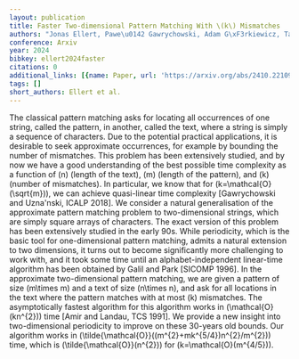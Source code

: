 ```yaml
---
layout: publication
title: Faster Two-dimensional Pattern Matching With \(k\) Mismatches
authors: "Jonas Ellert, Pawe\u0142 Gawrychowski, Adam G\xF3rkiewicz, Tatiana Starikovskaya"
conference: Arxiv
year: 2024
bibkey: ellert2024faster
citations: 0
additional_links: [{name: Paper, url: 'https://arxiv.org/abs/2410.22109'}]
tags: []
short_authors: Ellert et al.
---
```

The classical pattern matching asks for locating all occurrences of one
string, called the pattern, in another, called the text, where a string is
simply a sequence of characters. Due to the potential practical applications,
it is desirable to seek approximate occurrences, for example by bounding the
number of mismatches. This problem has been extensively studied, and by now we
have a good understanding of the best possible time complexity as a function of
\(n\) (length of the text), \(m\) (length of the pattern), and \(k\) (number of
mismatches). In particular, we know that for \(k=\mathcal\{O\}(\sqrt\{m\})\), we can
achieve quasi-linear time complexity [Gawrychowski and Uzna\'nski, ICALP 2018].
  We consider a natural generalisation of the approximate pattern matching
problem to two-dimensional strings, which are simply square arrays of
characters. The exact version of this problem has been extensively studied in
the early 90s. While periodicity, which is the basic tool for one-dimensional
pattern matching, admits a natural extension to two dimensions, it turns out to
become significantly more challenging to work with, and it took some time until
an alphabet-independent linear-time algorithm has been obtained by Galil and
Park [SICOMP 1996].
  In the approximate two-dimensional pattern matching, we are given a pattern
of size \(m\times m\) and a text of size \(n\times n\), and ask for all locations
in the text where the pattern matches with at most \(k\) mismatches. The
asymptotically fastest algorithm for this algorithm works in
\(\mathcal\{O\}(kn^\{2\})\) time [Amir and Landau, TCS 1991]. We provide a new
insight into two-dimensional periodicity to improve on these 30-years old
bounds. Our algorithm works in
\(\tilde\{\mathcal\{O\}\}((m^\{2\}+mk^\{5/4\})n^\{2\}/m^\{2\})\) time, which is
\(\tilde\{\mathcal\{O\}\}(n^\{2\})\) for \(k=\mathcal\{O\}(m^\{4/5\})\).